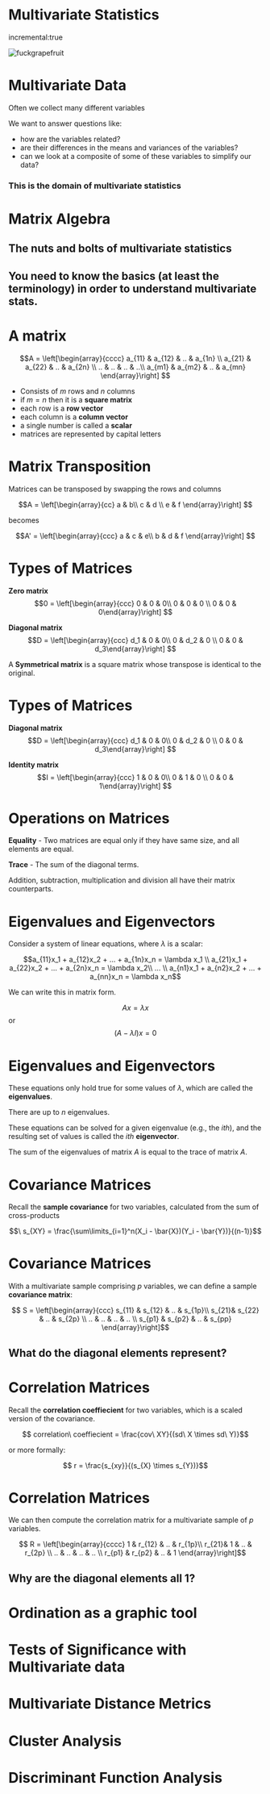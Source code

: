 Multivariate Statistics
========================================================
incremental:true

![fuckgrapefruit](http://imgs.xkcd.com/comics/fuck_grapefruit.png)

Multivariate Data
===================

Often we collect many different variables

We want to answer questions like:

*  how are the variables related?
*  are their differences in the means and variances of the variables?
*  can we look at a composite of some of these variables to simplify our data?

### This is the domain of multivariate statistics

Matrix Algebra
================

## The nuts and bolts of multivariate statistics

## You need to know the basics (at least the terminology) in order to understand multivariate stats.

A matrix
================

$$A = \left[\begin{array}{cccc}
a_{11} & a_{12} & .. & a_{1n} \\
a_{21} & a_{22} & .. & a_{2n} \\
.. & .. & .. & ..\\
a_{m1} & a_{m2} & .. & a_{mn} \end{array}\right]
$$ 

*  Consists of $m$ rows and $n$ columns
*  if $m=n$ then it is a **square matrix**
*  each row is a **row vector**
*  each column is a **column vector**
*  a single number is called a **scalar**
*  matrices are represented by capital letters

Matrix Transposition
==========

Matrices can be transposed by swapping the rows and columns

$$A = \left[\begin{array}{cc}
a & b\\
c & d  \\
e & f \end{array}\right]
$$ 

becomes

$$A' = \left[\begin{array}{ccc}
a & c & e\\
b & d & f  \end{array}\right]
$$ 

Types of Matrices
============

**Zero matrix** $$0 = \left[\begin{array}{ccc}
0 & 0 & 0\\
0 & 0 & 0 \\
0 & 0 & 0\end{array}\right]
$$

**Diagonal matrix** $$D = \left[\begin{array}{ccc}
d_1 & 0 & 0\\
0 & d_2 & 0 \\
0 & 0 & d_3\end{array}\right]
$$

A **Symmetrical matrix** is a square matrix whose transpose is identical to the original.

Types of Matrices
============

**Diagonal matrix** $$D = \left[\begin{array}{ccc}
d_1 & 0 & 0\\
0 & d_2 & 0 \\
0 & 0 & d_3\end{array}\right]
$$

**Identity matrix** $$I = \left[\begin{array}{ccc}
1 & 0 & 0\\
0 & 1 & 0 \\
0 & 0 & 1\end{array}\right]
$$

Operations on Matrices
===========

**Equality** - Two matrices are equal only if they have same size, and all elements are equal. 

**Trace** - The sum of the diagonal terms.

Addition, subtraction, multiplication and division all have their matrix counterparts. 

Eigenvalues and Eigenvectors
=============

Consider a system of linear equations, where $\lambda$ is a scalar:

$$a_{11}x_1 + a_{12}x_2 + ... + a_{1n}x_n = \lambda x_1 \\
a_{21}x_1 + a_{22}x_2 + ... + a_{2n}x_n = \lambda x_2\\
... \\
a_{n1}x_1 + a_{n2}x_2 + ... + a_{nn}x_n = \lambda x_n$$

We can write this in matrix form. 

$$Ax = \lambda x$$ or $$ (A - \lambda I)x = 0$$

Eigenvalues and Eigenvectors
=============

These equations only hold true for some values of $\lambda$, which are called the **eigenvalues**.  

There are up to $n$ eigenvalues. 

These equations can be solved for a given eigenvalue (e.g., the $ith$), and the resulting set of values is called the $ith$ **eigenvector**.

The sum of the eigenvalues of matrix $A$ is equal to the trace of matrix $A$.

Covariance Matrices
================
Recall the **sample covariance** for two variables, calculated from the sum of cross-products 

$$\ s_{XY} = \frac{\sum\limits_{i=1}^n(X_i - \bar{X})(Y_i - \bar{Y})}{(n-1)}$$

Covariance Matrices
================

With a multivariate sample comprising $p$ variables, we can define a sample **covariance matrix**:

$$ S = \left[\begin{array}{ccc}
s_{11} & s_{12} & .. & s_{1p}\\
s_{21}& s_{22} & .. & s_{2p} \\
.. & .. & .. & .. \\
s_{p1} & s_{p2} & .. &  s_{pp} \end{array}\right]$$

## What do the diagonal elements represent?

Correlation Matrices
==========

Recall the **correlation coeffiecient** for two variables, which is a scaled version of the  covariance.

$$ correlation\ coeffiecient = \frac{cov\ XY}{(sd\ X \times sd\ Y)}$$

or more formally:

$$ r = \frac{s_{xy}}{(s_{X} \times s_{Y})}$$

Correlation Matrices
==========

We can then compute the correlation matrix for a multivariate sample of $p$ variables.

$$ R = \left[\begin{array}{cccc}
1 & r_{12} & .. &  r_{1p}\\
r_{21}& 1 & .. & r_{2p} \\
.. & .. &  .. & .. \\
r_{p1} & r_{p2} &  .. & 1 \end{array}\right]$$

## Why are the diagonal elements all 1?

Ordination as a graphic tool
============

Tests of Significance with Multivariate data
==============

Multivariate Distance Metrics
=============



Cluster Analysis
==================

Discriminant Function Analysis
=================
